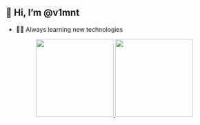 ## 👋 Hi, I’m @v1mnt
- 👨‍💻 Always learning new technologies

<div align="center">
  <a href="https://github.com/v1mnt">
  <img height="180em" src="https://github-readme-stats.vercel.app/api?username=v1mnt&show_icons=true&theme=dracula&include_all_commits=true&count_private=true"/>
  <img height="180em" src="https://github-readme-stats.vercel.app/api/top-langs/?username=v1mnt&layout=compact&langs_count=7&theme=dracula"/>
</div>

